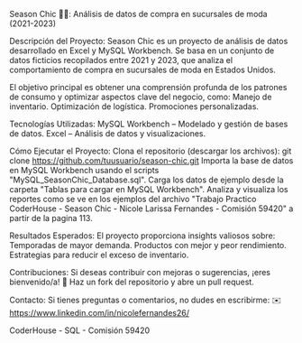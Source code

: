Season Chic 👗🛒:
    Análisis de datos de compra en sucursales de moda (2021-2023)


Descripción del Proyecto:
    Season Chic es un proyecto de análisis de datos desarrollado en Excel y MySQL Workbench. Se basa en un conjunto de datos ficticios recopilados entre 2021 y 2023, que analiza el comportamiento de compra en sucursales de moda en Estados Unidos.


El objetivo principal es obtener una comprensión profunda de los patrones de consumo y optimizar aspectos clave del negocio, como:
    Manejo de inventario.
    Optimización de logística.
    Promociones personalizadas.


Tecnologías Utilizadas: 
    MySQL Workbench – Modelado y gestión de bases de datos.
    Excel – Análisis de datos y visualizaciones.


Cómo Ejecutar el Proyecto:
    Clona el repositorio (descargar los archivos): git clone https://github.com/tuusuario/season-chic.git
    Importa la base de datos en MySQL Workbench usando el scripts "MySQL_SeasonChic_Database.sql".
    Carga los datos de ejemplo desde la carpeta "Tablas para cargar en MySQL Workbench".
    Analiza y visualiza los reportes como se ve en los ejemplos del archivo "Trabajo Practico CoderHouse - Season Chic - Nicole Larissa Fernandes - Comisión 59420" a partir de la pagina 113.


Resultados Esperados:
    El proyecto proporciona insights valiosos sobre:
        Temporadas de mayor demanda.
        Productos con mejor y peor rendimiento.
        Estrategias para reducir el exceso de inventario.


Contribuciones: 
    Si deseas contribuir con mejoras o sugerencias, ¡eres bienvenido/a! 🚀 Haz un fork del repositorio y abre un pull request.


Contacto: 
    Si tienes preguntas o comentarios, no dudes en escribirme:
    ✉️ https://www.linkedin.com/in/nicolefernandes26/


CoderHouse - SQL - Comisión 59420
